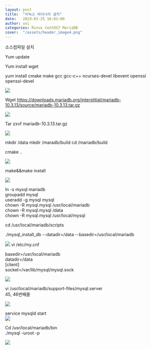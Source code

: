 ```yaml
---
layout: post
title:  "리눅스 바이너리 설치"
date:   2019-03-25 16:01:00
author: uni
categories: Rinux CentOS7 MariaDB
cover:  "/assets/header_image4.png"
---
```


소스컴파일 설치

Yum update


Yum install wget


yum install cmake make gcc gcc-c++ ncurses-devel libevent openssl openssl-devel
 
 
 <img  src="/assets/images/so1.jpg">

Wget<a hrep="https://downloads.mariadb.org/interstitial/mariadb-10.3.13/source/mariadb-10.3.13.tar.gz"> https://downloads.mariadb.org/interstitial/mariadb-10.3.13/source/mariadb-10.3.13.tar.gz
 </a>
 
 
<img  src="/assets/images/so2.jpg">


Tar zxvf mariadb-10.3.13.tar.gz


 <img  src="/assets/images/so3.jpg">

mkdir /data
mkdir /maradb/build
cd /mariadb/build


cmake .. 
 
<img  src="/assets/images/so4.jpg">


make&&make install
 
 
<img  src="/assets/images/so5.jpg">


ln -s mysql mariadb<br>
groupadd mysql<br>
useradd -g mysql mysql<br>
chown -R mysql.mysql /usr/local/mariadb<br>
chown -R mysql.mysql /data<br>
chown -R mysql.mysql /usr/local/mysql<br>



cd /usr/local/mariadb/scripts<br>

./mysql_install_db --datadir=/data --basedir=/usr/local/mariadb<br>
 
 <img  src="/assets/images/so6.jpg">
vi /etc/my.cnf<br>

basedir=/usr/local/mariadb<br>
datadir=/data<br>
[client]<br>
socket=/var/lib/mysql/mysql.sock<br>


 
<img  src="/assets/images/so7.jpg">

vi /usr/local/mariadb/support-files/mysql.server<br>
45, 46번째줄
 
<img  src="/assets/images/so8.jpg">

service mysqld start<br>
 <img  src="/assets/images/so9.jpg">


Cd /usr/local/mariadb/bin<br>
./mysql -uroot -p


 <img  src="/assets/images/so10.jpg">





 






